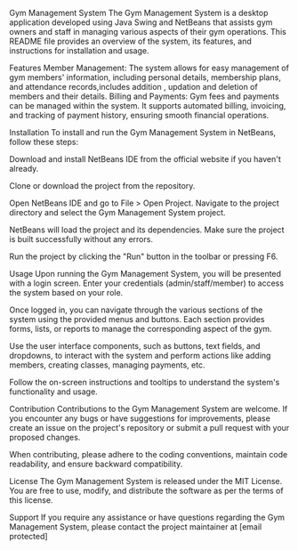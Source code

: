 Gym Management System
The Gym Management System is a desktop application developed using Java Swing and NetBeans that assists gym owners and staff in managing various aspects of their gym operations. This README file provides an overview of the system, its features, and instructions for installation and usage.

Features
Member Management: The system allows for easy management of gym members' information, including personal details, membership plans, and attendance records,includes addition , updation and deletion of members and their details.
Billing and Payments: Gym fees and payments can be managed within the system. It supports automated billing, invoicing, and tracking of payment history, ensuring smooth financial operations.

Installation
To install and run the Gym Management System in NetBeans, follow these steps:

Download and install NetBeans IDE from the official website if you haven't already.

Clone or download the project from the repository.

Open NetBeans IDE and go to File > Open Project. Navigate to the project directory and select the Gym Management System project.

NetBeans will load the project and its dependencies. Make sure the project is built successfully without any errors.

Run the project by clicking the "Run" button in the toolbar or pressing F6.

Usage
Upon running the Gym Management System, you will be presented with a login screen. Enter your credentials (admin/staff/member) to access the system based on your role.

Once logged in, you can navigate through the various sections of the system using the provided menus and buttons. Each section provides forms, lists, or reports to manage the corresponding aspect of the gym.

Use the user interface components, such as buttons, text fields, and dropdowns, to interact with the system and perform actions like adding members, creating classes, managing payments, etc.

Follow the on-screen instructions and tooltips to understand the system's functionality and usage.

Contribution
Contributions to the Gym Management System are welcome. If you encounter any bugs or have suggestions for improvements, please create an issue on the project's repository or submit a pull request with your proposed changes.

When contributing, please adhere to the coding conventions, maintain code readability, and ensure backward compatibility.

License
The Gym Management System is released under the MIT License. You are free to use, modify, and distribute the software as per the terms of this license.

Support
If you require any assistance or have questions regarding the Gym Management System, please contact the project maintainer at [email protected]
